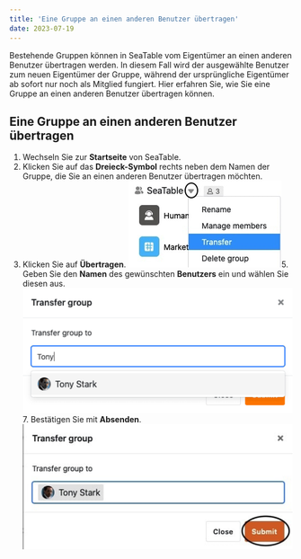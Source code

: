 ```yaml
---
title: 'Eine Gruppe an einen anderen Benutzer übertragen'
date: 2023-07-19
---
```


Bestehende Gruppen können in SeaTable vom Eigentümer an einen anderen Benutzer übertragen werden. In diesem Fall wird der ausgewählte Benutzer zum neuen Eigentümer der Gruppe, während der ursprüngliche Eigentümer ab sofort nur noch als Mitglied fungiert. Hier erfahren Sie, wie Sie eine Gruppe an einen anderen Benutzer übertragen können.

## Eine Gruppe an einen anderen Benutzer übertragen

1. Wechseln Sie zur **Startseite** von SeaTable.
2. Klicken Sie auf das **Dreieck-Symbol** rechts neben dem Namen der Gruppe, die Sie an einen anderen Benutzer übertragen möchten.
3. Klicken Sie auf **Übertragen**.
   ![Eine Gruppe übertragen](transfer-group.jpg)5. Geben Sie den **Namen** des gewünschten **Benutzers** ein und wählen Sie diesen aus.
   ![Eingabe des Benutzers, an den die Gruppe übertragen werden soll](type-name-to-transfer-group-to.png)7. Bestätigen Sie mit **Absenden**.
   ![Bestätigen der Übertragung einer Gruppe](confirm-transfer-to-group.jpg)

